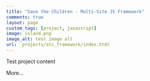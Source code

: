 ```yaml
---
title: "Save the Children - Multi-Site JS Framework"
comments: true
layout: page
custom_tags: [project, javascript]
image: island.png
image_alt: test image alt
url: _projects/stc_framework/index.html
---
```


Test project content

More...
